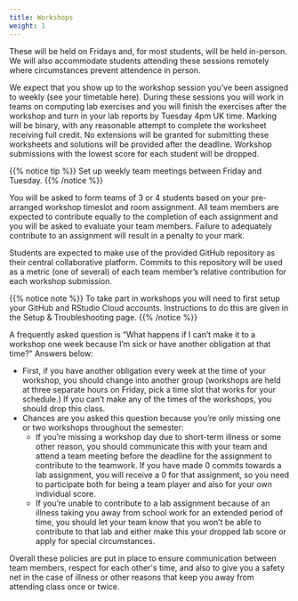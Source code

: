 ```yaml
---
title: Workshops
weight: 1
---
```


These will be held on Fridays and, for most students, will be held in-person. We will also accommodate students attending these sessions remotely where circumstances prevent attendence in person.

We expect that you show up to the workshop session you’ve been assigned to weekly (see your timetable <a id="timetable">here</a>). During these sessions you will work in teams on computing lab exercises and you will finish the exercises after the workshop and turn in your lab reports by Tuesday 4pm UK time. Marking will be binary, with any reasonable attempt to complete the worksheet receiving full credit. No extensions will be granted for submitting these worksheets and solutions will be provided after the deadline. Workshop submissions with the lowest score for each student will be dropped. 

{{% notice tip %}}
Set up weekly team meetings between Friday and Tuesday.
{{% /notice %}}

You will be asked to form teams of 3 or 4 students based on your pre-arranged workshop timeslot and room assignment. All team members are expected to contribute equally to the completion of each assignment and you will be asked to evaluate your team members. Failure to adequately contribute to an assignment will result in a penalty to your mark.

Students are expected to make use of the provided GitHub repository as their central collaborative platform. Commits to this repository will be used as a metric (one of several) of each team member’s relative contribution for each workshop submission.

{{% notice note %}}
To take part in workshops you will need to first setup your GitHub and RStudio Cloud accounts. Instructions to do this are given in the <a id="troubleshoot">Setup & Troubleshooting</a> page.
{{% /notice %}}

A frequently asked question is “What happens if I can’t make it to a workshop one week because I’m sick or have another obligation at that time?” Answers below:

- First, if you have another obligation every week at the time of your workshop, you should change into another group (workshops are held at three separate hours on Friday, pick a time slot that works for your schedule.) If you can’t make any of the times of the workshops, you should drop this class.
- Chances are you asked this question because you’re only missing one or two workshops throughout the semester:
  - If you’re missing a workshop day due to short-term illness or some other reason, you should communicate this with your team and attend a team meeting before the deadline for the assignment to contribute to the teamwork. If you have made 0 commits towards a lab assignment, you will receive a 0 for that assignment, so you need to participate both for being a team player and also for your own individual score.
  - If you’re unable to contribute to a lab assignment because of an illness taking you away from school work for an extended period of time, you should let your team know that you won’t be able to contribute to that lab and either make this your dropped lab score or apply for special circumstances.
  
Overall these policies are put in place to ensure communication between team members, respect for each other's time, and also to give you a safety net in the case of illness or other reasons that keep you away from attending class once or twice.